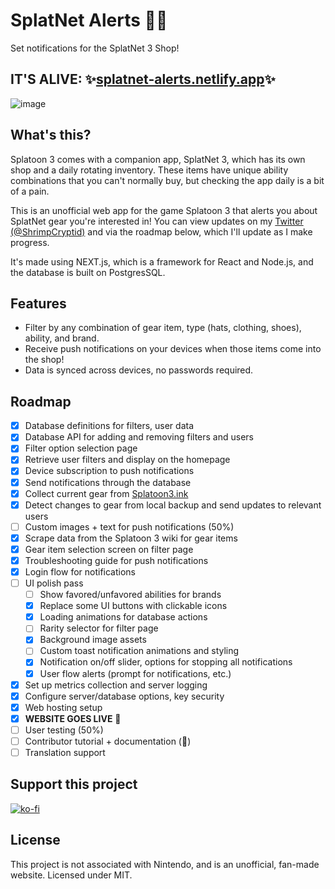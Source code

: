 # SplatNet Alerts 📣✨

Set notifications for the SplatNet 3 Shop!

## IT'S ALIVE: ✨[splatnet-alerts.netlify.app](https://splatnet-alerts.netlify.app/)✨ 

![image](https://user-images.githubusercontent.com/30200665/213373066-c735bcc3-ccda-4622-b9e2-43045f4c3788.png)


## What's this?
Splatoon 3 comes with a companion app, SplatNet 3, which has its own shop and a daily rotating inventory. These items have unique ability combinations that you can't normally buy, but checking the app daily is a bit of a pain.

This is an unofficial web app for the game Splatoon 3 that alerts you about SplatNet gear you're interested in! You can view updates on my [Twitter (@ShrimpCryptid)](https://twitter.com/shrimpcryptid) and via the roadmap below, which I'll update as I make progress.

It's made using NEXT.js, which is a framework for React and Node.js, and the database is built on PostgresSQL.

## Features
- Filter by any combination of gear item, type (hats, clothing, shoes), ability, and brand.
- Receive push notifications on your devices when those items come into the shop!
- Data is synced across devices, no passwords required.

## Roadmap
- [x] Database definitions for filters, user data
- [x] Database API for adding and removing filters and users
- [x] Filter option selection page
- [x] Retrieve user filters and display on the homepage
- [x] Device subscription to push notifications
- [x] Send notifications through the database
- [x] Collect current gear from [Splatoon3.ink](https://splatoon3.ink)
- [x] Detect changes to gear from local backup and send updates to relevant users
- [ ] Custom images + text for push notifications (50%)
- [x] Scrape data from the Splatoon 3 wiki for gear items
- [x] Gear item selection screen on filter page
- [x] Troubleshooting guide for push notifications
- [x] Login flow for notifications
- [ ] UI polish pass
  - [ ] Show favored/unfavored abilities for brands
  - [x] Replace some UI buttons with clickable icons
  - [x] Loading animations for database actions
  - [ ] Rarity selector for filter page
  - [x] Background image assets
  - [ ] Custom toast notification animations and styling
  - [x] Notification on/off slider, options for stopping all notifications
  - [x] User flow alerts (prompt for notifications, etc.)
- [x] Set up metrics collection and server logging
- [x] Configure server/database options, key security
- [x] Web hosting setup
- [x] **WEBSITE GOES LIVE** 🎉
- [ ] User testing (50%)
- [ ] Contributor tutorial + documentation (💖)
- [ ] Translation support

## Support this project
[![ko-fi](https://ko-fi.com/img/githubbutton_sm.svg)](https://ko-fi.com/L4L06AHRY)

## License
This project is not associated with Nintendo, and is an unofficial, fan-made website. Licensed under MIT.
